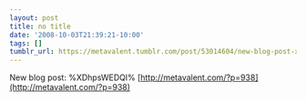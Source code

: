 ```yaml
---
layout: post
title: no title
date: '2008-10-03T21:39:21-10:00'
tags: []
tumblr_url: https://metavalent.tumblr.com/post/53014604/new-blog-post-xdhpswedql
---
```

New blog post: %XDhpsWEDQl% [http://metavalent.com/?p=938](http://metavalent.com/?p=938)

